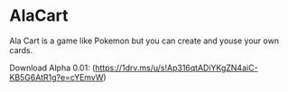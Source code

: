 # AlaCart

Ala Cart is a game like Pokemon but you can create and youse your own cards.

Download Alpha 0.01: (https://1drv.ms/u/s!Ap316qtADiYKgZN4aiC-KB5G6AtR1g?e=cYEmvW)
